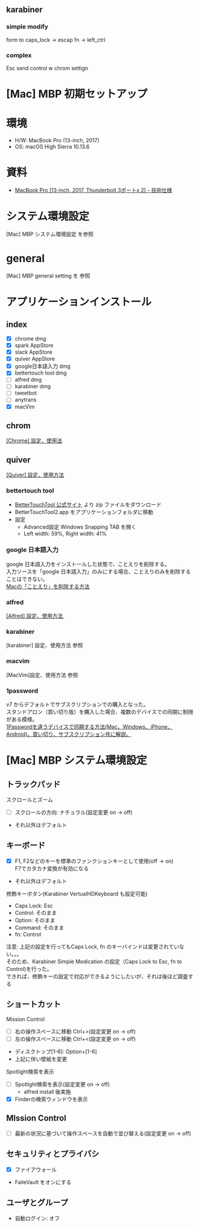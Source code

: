 ## karabiner

### simple modify
form to 
caps_lock -> escap
fn -> left_ctrl

### complex
Esc send
control w
chrom settign

# [Mac] MBP 初期セットアップ

# 環境

- H/W: MacBook Pro (13-inch, 2017)  
- OS: macOS High Sierra 10.13.6

# 資料

- [MacBook Pro (13-inch, 2017, Thunderbolt 3ポートx 2) - 技術仕様](https://support.apple.com/kb/SP754?locale=ja_JP)  

# システム環境設定

[Mac] MBP システム環境設定 を参照

# general

[Mac] MBP general setting を 参照

# アプリケーションインストール

## index

- [x] chrome dmg
- [x] spark AppStore 
- [x] slack AppStore
- [x] quiver AppStore
- [x] google日本語入力 dmg
- [x] bettertouch tool dmg
- [ ] alfred dmg
- [ ] karabiner dmg
- [ ] tweetbot
- [ ] anytrans
- [x] macVim

## chrom

[[Chrome] 設定、使用法](quiver-note-url/171F7618-8EA8-4B7C-AA87-3ACC9E6EFB57)

## quiver

[[Quiver] 設定、使用方法](quiver-note-url/DB88159E-FC6B-4CAB-AA08-BC35DCBEFB99)

### bettertouch tool

- [BetterTouchTool 公式サイト](https://folivora.ai/) より zip ファイルをダウンロード
- BetterTouchTool2.app をアプリケーションフォルダに移動
- 設定
  - Advanced設定 Windows Snapping TAB を開く
  - Left width: 59%, Right width: 41%
  
### google 日本語入力

google 日本語入力をインストールした状態で、ことえりを削除する。  
入力ソースを「google 日本語入力」のみにする場合、ことえりのみを削除することはできない。  
[Macの「ことえり」を削除する方法](https://hacknote.jp/archives/10031/)

### alfred

[[Alfred] 設定、使用方法 ](quiver-note-url/AF2F7C1A-DCB1-498B-90B2-BFF4F5462D8E)

### karabiner

[karabiner] 設定、使用方法 参照

### macvim

[MacVim]設定、使用方法 参照

### 1password

v7 からデフォルトでサブスクリプションでの購入となった。  
スタンドアロン（買い切り版）を購入した場合、複数のデバイスでの同期に制限がある模様。  
[1Passwordを違うデバイスで同期する方法(Mac、Windows、iPhone、Android)。買い切り、サブスクリプション共に解説。](https://www.tentecomai.com/entry/1Password-synchronization)


# [Mac] MBP システム環境設定 

## トラックパッド

スクロールとズーム
- [ ] スクロールの方向: ナチュラル(設定変更 on -> off)
- それ以外はデフォルト

## キーボード

- [x] F1, F2などのキーを標準のファンクションキーとして使用(off -> on)  
  F7でカタカナ変換が有効になる
- それ以外はデフォルト

修飾キーボタン(Karabiner VertualHDKeyboard も設定可能)
- Caps Lock: Esc
- Control: そのまま
- Option: そのまま
- Command: そのまま
- fn: Control

注意: 上記の設定を行ってもCaps Lock, fn のキーバインドは変更されていない。。。  
そのため、Karabiner Simple Modication の設定（Caps Lock to Esc, fn to Control)を行った。  
できれば、修飾キーの設定で対応ができるようにしたいが、それは後ほど調査する

## ショートカット

Mission Control
- [ ] 右の操作スペースに移動 Ctrl+>(設定変更 on -> off)
- [ ] 左の操作スペースに移動 Ctrl+<(設定変更 on -> off)
- ディスクトップ[1-6]: Option+[1-6]
- 上記に伴い壁紙を変更

Spotlight検索を表示
- [ ] Spotlight検索を表示(設定変更 on -> off)
  - alfred install 後実施 
- [x] Finderの検索ウィンドウを表示

## MIssion Control

- [ ] 最新の状況に基づいて操作スペースを自動で並び替える(設定変更 on -> off)

## セキュリティとプライバシ

- [x] ファイアウォール
- FaileVault をオンにする

## ユーザとグループ

- 自動ログイン: オフ
